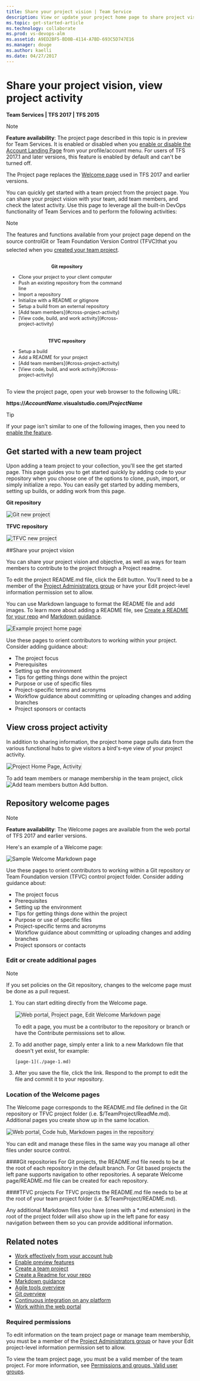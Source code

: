 ```yaml
---
title: Share your project vision | Team Service  
description: View or update your project home page to share project vision, objectives, and activity for Visual Studio Team Services (VSTS)  
ms.topic: get-started-article  
ms.technology: collaborate
ms.prod: vs-devops-alm
ms.assetid: A9ED2BF5-BD0B-4114-A7BD-693C5D747E16
ms.manager: douge
ms.author: kaelli
ms.date: 04/27/2017
---
```


# Share your project vision, view project activity   

**Team Services | TFS 2017 | TFS 2015**  

>[!NOTE]  
>**Feature availability**: The project page described in this topic is in preview for Team Services. It is enabled or disabled when you [enable or disable the Account Landing Page](../collaborate/preview-features.md) from your profile/account menu. For users of TFS 2017.1 and later versions, this feature is enabled by default and can't be turned off. 
>
>The Project page replaces the [Welcome page](#welcome-pages) used in TFS 2017 and earlier versions. 

You can quickly get started with a team project from the project page. You can share your project vision with your team, add team members, and check the latest activity. Use this page to leverage all the built-in DevOps functionality of Team Services and to perform the following activities:

  
>[!NOTE]  
>The features and functions available from your project page depend on the source control&#151;Git or Team Foundation Version Control (TFVC)&#151;that you selected when you [created your team project](../setup-admin/create-team-project.md).  


<div style="float:left;width:320px;margin:3px;font-size:90%">

<p style="font-weight:bold;padding-bottom:0px;text-align:center;">Git repository</p>
<ul style="padding-left:30px">
<li style="margin-bottom:1px">Clone your project to your client computer </li>
<li style="margin-bottom:1px">Push an existing repository from the command line</li>
<li style="margin-bottom:1px">Import a repository</li>
<li style="margin-bottom:1px">Initialize with a README or gitignore</li>
<li style="margin-bottom:1px">Setup a build from an external repository</li>
<li style="margin-bottom:1px">[Add team members](#cross-project-activity)</li>
<li style="margin-bottom:1px">[View code, build, and work activity](#cross-project-activity)</li>
</ul>

</div>


<div style="float:left;width:320px;margin:3px;font-size:90%">
<p style="font-weight:bold;padding-bottom:0px;text-align:center;">TFVC repository </p>

<ul style="padding-left:30px">

<li style="margin-bottom:1px">Setup a build</li>
<li style="margin-bottom:1px">Add a README for your project</li>
<li style="margin-bottom:1px">[Add team members](#cross-project-activity)</li>
<li style="margin-bottom:1px">[View code, build, and work activity](#cross-project-activity)</li>
</ul>

</div>


<div style="clear:left;font-size:100%">
</div>

To view the project page, open your web browser to the following URL: 

<b>https://<i>AccountName</i>.visualstudio.com/<i>ProjectName</i></b>

>[!TIP]  
>If your page isn't similar to one of the following images, then you need to [enable the feature](../collaborate/preview-features.md).  

## Get started with a new team project 

Upon adding a team project to your collection, you'll see the get started page. This page guides you to get started quickly by adding code to your repository when you choose one of the options to clone, push, import, or simply initialize a repo. You can easily get started by adding members, setting up builds, or adding work from this page.


**Git repository**

<img src="_img/project-home-page-get-started-info.png" alt="Git new project" style="border: 1px solid #CCCCCC;" />  


**TFVC repository**

<img src="_img/project-home-page-1.png" alt="TFVC new project" style="border: 1px solid #CCCCCC;" />  


##Share your project vision

You can share your project vision and objective, as well as ways for team members to contribute to the project through a Project readme. 

To edit the project README.md file, click the Edit button. You'll need to be a member of the [Project Administrators group](../setup-admin/add-administrator-tfs.md) or have your Edit project-level information permission set to allow. 

You can use Markdown language to format the README file and add images. To learn more about adding a README file, see [Create a README for your repo](../git/create-a-readme.md) and [Markdown guidance](../reference/markdown-guidance.md). 

<img src="_img/project-home-page-sample-vs-code-readme.png" alt="Example project home page" style="border: 1px solid #CCCCCC;" />  

Use these pages to orient contributors to working within your project. Consider adding guidance about:
- The project focus 
- Prerequisites
- Setting up the environment
- Tips for getting things done within the project
- Purpose or use of specific files
- Project-specific terms and acronyms
- Workflow guidance about committing or uploading changes and adding branches
- Project sponsors or contacts  


<a id="cross-project-activity">  </a>
## View cross project activity  

In addition to sharing information, the project home page pulls data from the various functional hubs to give visitors a bird's-eye view of your project activity. 

<img src="_img/project-home-page-activity.png" alt="Project Home Page, Activity" style="border: 1px solid #CCCCCC;" />  


To add team members or manage membership in the team project, click ![Add team members button](_img/project-home-page-add-team-members.png) Add button. 



<a id="welcome-pages"></a> 
## Repository welcome pages

>[!NOTE]  
>**Feature availability**: The Welcome pages are available from the web portal of TFS 2017 and earlier versions.  

Here's an example of a Welcome page:

![Sample Welcome Markdown page](_img/markdown-welcome-page.png)

Use these pages to orient contributors to working within a Git repository or Team Foundation version (TFVC) control project folder. Consider adding guidance about:
- The project focus 
- Prerequisites
- Setting up the environment
- Tips for getting things done within the project
- Purpose or use of specific files
- Project-specific terms and acronyms
- Workflow guidance about committing or uploading changes and adding branches
- Project sponsors or contacts 


### Edit or create additional pages

>[!NOTE]  
>If you set policies on the Git repository, changes to the welcome page must be done as a pull request.  

1. You can start editing directly from the Welcome page.

	<img src="_img/markdown-welcome-page-edit.png" alt="Web portal, Project page, Edit Welcome Markdown page" style="border: 1px solid #CCCCCC;" />
	
	To edit a page, you must be a contributor to the repository or branch or have the Contribute permissions set to allow.  

2. To add another page, simply enter a link to a new Markdown file that doesn't yet exist, for example:
 
	`[page-1](./page-1.md)`

3. After you save the file, click the link. Respond to the prompt to edit the file and commit it to your repository.  



### Location of the Welcome pages
The Welcome page corresponds to the README.md file defined in the Git repository or TFVC project folder (i.e. $/TeamProject/ReadMe.md). Additional pages you create show up in the same location.

<img src="_img/markdown-multiple-pages-explorer-view.png" alt="Web portal, Code hub, Markdown pages in the repository" style="border: 1px solid #CCCCCC;" /> 

You can edit and manage these files in the same way you manage all other files under source control. 

####Git repositories
For Git projects, the README.md file needs to be at the root of each repository in the default branch. For Git based projects the left pane supports navigation to other repositories. A separate Welcome page/README.md file can be created for each repository.  

####TFVC  projects
For TFVC projects the README.md file needs to be at the root of your team project folder (i.e. $/TeamProject/README.md). 

Any additional Markdown files you have (ones with a *.md extension) in the root of the project folder will also show up in the left pane for easy navigation between them so you can provide additional information.  


## Related notes  

- [Work effectively from your account hub](../connect/account-home-pages.md)  
- [Enable preview features](../collaborate/preview-features.md)   
- [Create a team project](../setup-admin/create-team-project.md) 
- [Create a Readme for your repo](../git/create-a-readme.md)  
- [Markdown guidance](../reference/markdown-guidance.md) 
- [Agile tools overview](../work/overview.md)  
- [Git overview](../git/overview.md)
- [Continuous integration on any platform](../build/overview.md)
- [Work within the web portal](../connect/work-web-portal.md)


### Required permissions 

To edit information on the team project page or manage team membership, you must be a member of the [Project Administrators group](../setup-admin/add-administrator-tfs.md) or have your Edit project-level information permission set to allow. 

To view the team project page, you must be a valid member of the team project. For more information, see [Permissions and groups, Valid user groups](../setup-admin/permissions.md#validusers). 

 


  